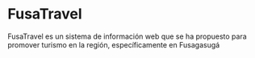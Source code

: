 # FusaTravel
FusaTravel es un sistema de información web que se ha propuesto para promover turismo en la región, específicamente en Fusagasugá 
